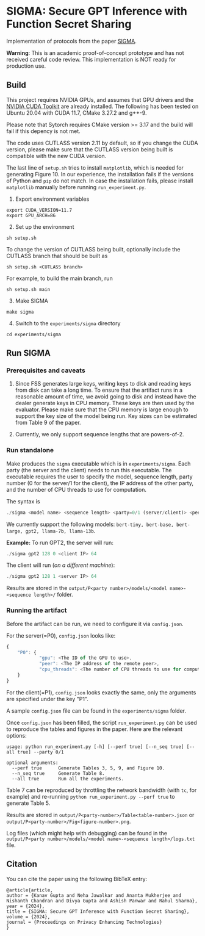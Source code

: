 
# SIGMA: Secure GPT Inference with Function Secret Sharing

Implementation of protocols from the paper [SIGMA](https://eprint.iacr.org/2023/1269).

**Warning**: This is an academic proof-of-concept prototype and has not received careful code review. This implementation is NOT ready for production use.

## Build

This project requires NVIDIA GPUs, and assumes that GPU drivers and the [NVIDIA CUDA Toolkit](https://docs.nvidia.com/cuda/) are already installed. The following has been tested on Ubuntu 20.04 with CUDA 11.7, CMake 3.27.2 and g++-9. 

Please note that Sytorch requires CMake version >= 3.17 and the build will fail if this depency is not met. 

The code uses CUTLASS version 2.11 by default, so if you change the CUDA version, please make sure that the CUTLASS version being built is compatible with the new CUDA version.

The last line of `setup.sh` tries to install `matplotlib`, which is needed for generating Figure 10. In our experience, the installation fails if the versions of Python and `pip` do not match. In case the installation fails, please install `matplotlib` manually before running `run_experiment.py`.

1. Export environment variables

```
export CUDA_VERSION=11.7
export GPU_ARCH=86
```

2. Set up the environment

```
sh setup.sh
```

To change the version of CUTLASS being built, optionally include the CUTLASS branch that should be built as

```
sh setup.sh <CUTLASS branch>
```
For example, to build the main branch, run

```
sh setup.sh main
```

3. Make SIGMA

```
make sigma
```

4. Switch to the `experiments/sigma` directory

```
cd experiments/sigma
```

## Run SIGMA

### Prerequisites and caveats

1. Since FSS generates large keys, writing keys to disk and reading keys from disk can take a long time. To ensure that the artifact runs in a reasonable amount of time, we avoid going to disk and instead have the dealer generate keys in CPU memory. These keys are then used by the evaluator. Please make sure that the CPU memory is large enough to support the key size of the model being run. Key sizes can be estimated from Table 9 of the paper.

3. Currently, we only support sequence lengths that are powers-of-2.


### Run standalone

Make produces the `sigma` executable which is in `experiments/sigma`. Each party (the server and the client) needs to run this executable. The executable requires the user to specify the model, sequence length, party number (0 for the server/1 for the client), the IP address of the other party, and the number of CPU threads to use for computation.

The syntax is 
```javascript
./sigma <model name> <sequence length> <party=0/1 (server/client)> <peer IP> <CPU threads>
```

We currently support the following models: `bert-tiny, bert-base, bert-large, gpt2, llama-7b, llama-13b`.

**Example:** To run GPT2, the server will run:
```javascript
./sigma gpt2 128 0 <client IP> 64
```

The client will run (_on a different machine_):
```javascript
./sigma gpt2 128 1 <server IP> 64
```

Results are stored in the `output/P<party number>/models/<model name>-<sequence length>/` folder.

### Running the artifact

Before the artifact can be run, we need to configure it via `config.json`. 

For the server(=P0), `config.json` looks like:
```javascript
{
    "P0": {
            "gpu": <The ID of the GPU to use>,
            "peer": <The IP address of the remote peer>,
            "cpu_threads": <The number of CPU threads to use for computation>
    }
}
```

For the client(=P1), `config.json` looks exactly the same, only the arguments are specified under the key "P1".

A sample `config.json` file can be found in the `experiments/sigma` folder.

Once `config.json` has been filled, the script `run_experiment.py` can be used to reproduce the tables and figures in the paper. Here are the relevant options:

```
usage: python run_experiment.py [-h] [--perf true] [--n_seq true] [--all true] --party 0/1

optional arguments:
  --perf true      Generate Tables 3, 5, 9, and Figure 10.
  --n_seq true     Generate Table 8.
  --all true       Run all the experiments.
```

Table 7 can be reproduced by throttling the network bandwidth (with `tc`, for example) and re-running `python run_experiment.py --perf true` to generate Table 5. 

Results are stored in `output/P<party-number>/Table<table-number>.json` or `output/P<party-number>/Fig<figure-number>.png`. 

Log files (which might help with debugging) can be found in the `output/P<party number>/models/<model name>-<sequence length>/logs.txt` file.


## Citation

You can cite the paper using the following BibTeX entry:

```
@article{article,
author = {Kanav Gupta and Neha Jawalkar and Ananta Mukherjee and Nishanth Chandran and Divya Gupta and Ashish Panwar and Rahul Sharma},
year = {2024},
title = {SIGMA: Secure GPT Inference with Function Secret Sharing},
volume = {2024},
journal = {Proceedings on Privacy Enhancing Technologies}
}
```

